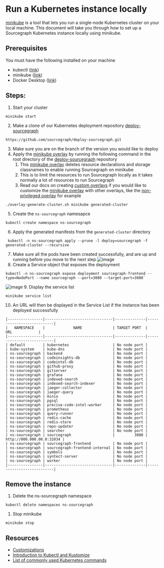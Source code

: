 # Run a Kubernetes instance locally

[minikube](https://minikube.sigs.k8s.io/docs/) is a tool that lets you run a single-node Kubernetes cluster on your local machine. This document will take you through how to set up a Sourcegraph Kubernetes instance locally using minikube.

## Prerequisites

You must have the following installed on your machine

- kubectl ([link](https://kubernetes.io/docs/tasks/tools/))
- minikube ([link](https://minikube.sigs.k8s.io/docs/start))
- Docker Desktop ([link](https://www.docker.com/products/docker-desktop))

## Steps:

1. Start your cluster

```
minikube start
```

2. Make a clone of our Kubernetes deployment repository [deploy-sourcegraph](https://github.com/sourcegraph/deploy-sourcegraph)

```
https://github.com/sourcegraph/deploy-sourcegraph.git
```

3. Make sure you are on the branch of the version you would like to deploy
4. Apply the [minikube overlay](https://github.com/sourcegraph/deploy-sourcegraph/tree/master/overlays/minikube) by running the following command in the root directory of the [deploy-sourcegraph](https://github.com/sourcegraph/deploy-sourcegraph) repository
   1. This [minikube overlay](https://github.com/sourcegraph/deploy-sourcegraph/tree/master/overlays/minikube) deletes resource declarations and storage classnames to enable running Sourcegraph on minikube
   1. This is to limit the resources to run Sourcegraph locally as it takes normally a lot of resources to run Sourcegraph
   1. Read our docs on creating [custom overlays](https://docs.sourcegraph.com/admin/install/kubernetes/configure#custom-overlays) if you would like to customize the [minikube overlay](https://github.com/sourcegraph/deploy-sourcegraph/tree/master/overlays/minikube) with other overlays, like the [non-privileged overlay](https://github.com/sourcegraph/deploy-sourcegraph/tree/master/overlays/non-privileged) for example

```
./overlay-generate-cluster.sh minikube generated-cluster
```

5. Create the `ns-sourcegraph` namesapce

```
kubectl create namespace ns-sourcegraph
```

6. Apply the generated manifests from the `generated-cluster` directory

```
 kubectl -n ns-sourcegraph apply --prune -l deploy=sourcegraph -f generated-cluster --recursive
```

7. Make sure all the pods have been created successfully, and are up and running before you move to the next step
   ![image](https://user-images.githubusercontent.com/68532117/141348352-a38dec9e-7166-40d7-a64e-019339732248.png)
8. Create a Service object that exposes the deployment

```
kubectl -n ns-sourcegraph expose deployment sourcegraph-frontend --type=NodePort --name sourcegraph --port=3080 --target-port=3080`
```

![image](https://user-images.githubusercontent.com/68532117/141348530-73d532d0-ffbf-4a52-933a-4f6e8c594ed0.png) 9. Display the service list

```
minikube service list
```

10. An URL will then be displayed in the Service List if the instance has been deployed successfully

```
|----------------|-------------------------------|--------------|---------------------------|
|   NAMESPACE    |             NAME              | TARGET PORT  |            URL            |
|----------------|-------------------------------|--------------|---------------------------|
| default        | kubernetes                    | No node port |
| kube-system    | kube-dns                      | No node port |
| ns-sourcegraph | backend                       | No node port |
| ns-sourcegraph | codeinsights-db               | No node port |
| ns-sourcegraph | codeintel-db                  | No node port |
| ns-sourcegraph | github-proxy                  | No node port |
| ns-sourcegraph | gitserver                     | No node port |
| ns-sourcegraph | grafana                       | No node port |
| ns-sourcegraph | indexed-search                | No node port |
| ns-sourcegraph | indexed-search-indexer        | No node port |
| ns-sourcegraph | jaeger-collector              | No node port |
| ns-sourcegraph | jaeger-query                  | No node port |
| ns-sourcegraph | minio                         | No node port |
| ns-sourcegraph | pgsql                         | No node port |
| ns-sourcegraph | precise-code-intel-worker     | No node port |
| ns-sourcegraph | prometheus                    | No node port |
| ns-sourcegraph | query-runner                  | No node port |
| ns-sourcegraph | redis-cache                   | No node port |
| ns-sourcegraph | redis-store                   | No node port |
| ns-sourcegraph | repo-updater                  | No node port |
| ns-sourcegraph | searcher                      | No node port |
| ns-sourcegraph | sourcegraph                   |         3080 | http://000.000.00.0:32034 |
| ns-sourcegraph | sourcegraph-frontend          | No node port |
| ns-sourcegraph | sourcegraph-frontend-internal | No node port |
| ns-sourcegraph | symbols                       | No node port |
| ns-sourcegraph | syntect-server                | No node port |
| ns-sourcegraph | worker                        | No node port |
|----------------|-------------------------------|--------------|---------------------------|
```

## Remove the instance

1. Delete the ns-sourcegraph namespace

```
kubectl delete namespaces ns-sourcegraph
```

1. Stop minikube

```
minikube stop
```

## Resources

- [Customizations](https://docs.sourcegraph.com/admin/install/kubernetes/configure#customizations)
- [Introduction to Kubectl and Kustomize](https://kubectl.docs.kubernetes.io/guides/introduction/)
- [List of commonly used Kubernetes commands](https://sourcegraph.github.io/support-generator/)
